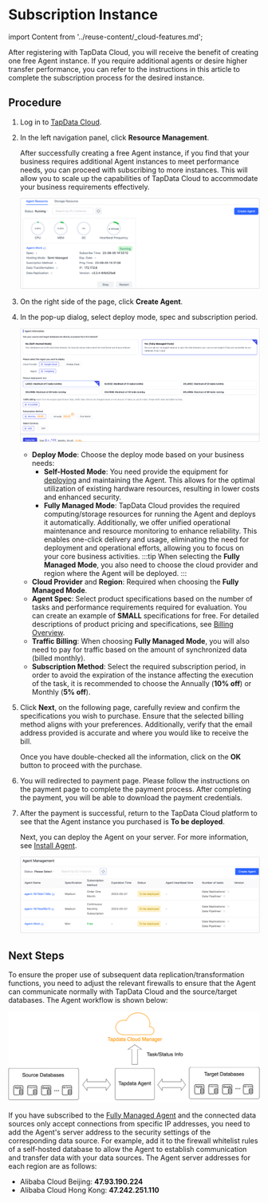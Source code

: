 # Subscription Instance

import Content from '../reuse-content/_cloud-features.md';

<Content />

After registering with TapData Cloud, you will receive the benefit of creating one free Agent instance. If you require additional agents or desire higher transfer performance, you can refer to the instructions in this article to complete the subscription process for the desired instance.

## Procedure

1. Log in to [TapData Cloud](https://cloud.tapdata.io/).

2. In the left navigation panel, click **Resource Management**.

   After successfully creating a free Agent instance, if you find that your business requires additional Agent instances to meet performance needs, you can proceed with subscribing to more instances. This will allow you to scale up the capabilities of TapData Cloud to accommodate your business requirements effectively.

   ![Agent Example](../images/agent_free.png)

3. On the right side of the page, click **Create Agent**.

4. In the pop-up dialog, select <span id="hosted-mode">deploy mode</span>, spec and subscription period.

   ![Select Agent Specification](../images/select_agent_spec.png)

   * **Deploy Mode**: Choose the deploy mode based on your business needs:
     * **Self-Hosted Mode**: You need provide the equipment for [deploying](../installation/install-tapdata-agent.md) and maintaining the Agent. This allows for the optimal utilization of existing hardware resources, resulting in lower costs and enhanced security.
     * **Fully Managed Mode**: TapData Cloud provides the required computing/storage resources for running the Agent and deploys it automatically. Additionally, we offer unified operational maintenance and resource monitoring to enhance reliability. This enables one-click delivery and usage, eliminating the need for deployment and operational efforts, allowing you to focus on your core business activities.
       :::tip
       When selecting the **Fully Managed Mode**, you also need to choose the cloud provider and region where the Agent will be deployed.
       :::
   * **Cloud Provider** and **Region**: Required when choosing the **Fully Managed Mode**.
   * **Agent Spec**: Select product specifications based on the number of tasks and performance requirements required for evaluation. You can create an example of **SMALL** specifications for free. For detailed descriptions of product pricing and specifications, see [Billing Overview](billing-overview.md).
   * **Traffic Billing**: When choosing **Fully Managed Mode**, you will also need to pay for traffic based on the amount of synchronized data (billed monthly).
   * **Subscription Method**: Select the required subscription period, in order to avoid the expiration of the instance affecting the execution of the task, it is recommended to choose the Annually (**10% off**) or Monthly (**5% off**).

5. Click **Next**, on the following page, carefully review and confirm the specifications you wish to purchase. Ensure that the selected billing method aligns with your preferences. Additionally, verify that the email address provided is accurate and where you would like to receive the bill. 

   Once you have double-checked all the information, click on the **OK** button to proceed with the purchase.

6. You will redirected to payment page. Please follow the instructions on the payment page to complete the payment process. After completing the payment, you will be able to download the payment credentials.

7. After the payment is successful, return to the TapData Cloud platform to see that the Agent instance you purchased is **To be deployed**.

   Next, you can deploy the Agent on your server. For more information, see [Install Agent](../installation/install-tapdata-agent.md).

   ![Subscription is successful](../images/purchase_success.png)



## Next Steps

To ensure the proper use of subsequent data replication/transformation functions, you need to adjust the relevant firewalls to ensure that the Agent can communicate normally with TapData Cloud and the source/target databases. The Agent workflow is shown below:

![Agent Communication](../images/architecture.png)

If you have subscribed to the [Fully Managed Agent](#hosted-mode) and the connected data sources only accept connections from specific IP addresses, you need to add the Agent's server address to the security settings of the corresponding data source. For example, add it to the firewall whitelist rules of a self-hosted database to allow the Agent to establish communication and transfer data with your data sources. The Agent server addresses for each region are as follows:

- Alibaba Cloud Beijing: **47.93.190.224**
- Alibaba Cloud Hong Kong: **47.242.251.110**
